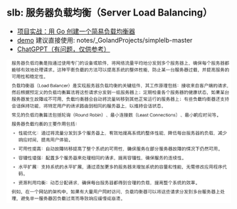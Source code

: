 ## slb: 服务器负载均衡（Server Load Balancing）

- [项目实战：用 Go 创建一个简易负载均衡器](https://mp.weixin.qq.com/s/pe0CQa3tdrUmC86OSRBNeg)
- [demo](https://github.com/kasvith/simplelb/)
  建议直接使用: notes/_GolandProjects/simplelb-master
- [ChatGPPT（有问题，仅供参考）](https://chatgpt.com/share/2c4c849e-c6a7-4b8b-b4fa-9cddd80c2fbc)

![_img.png](_img.png)


